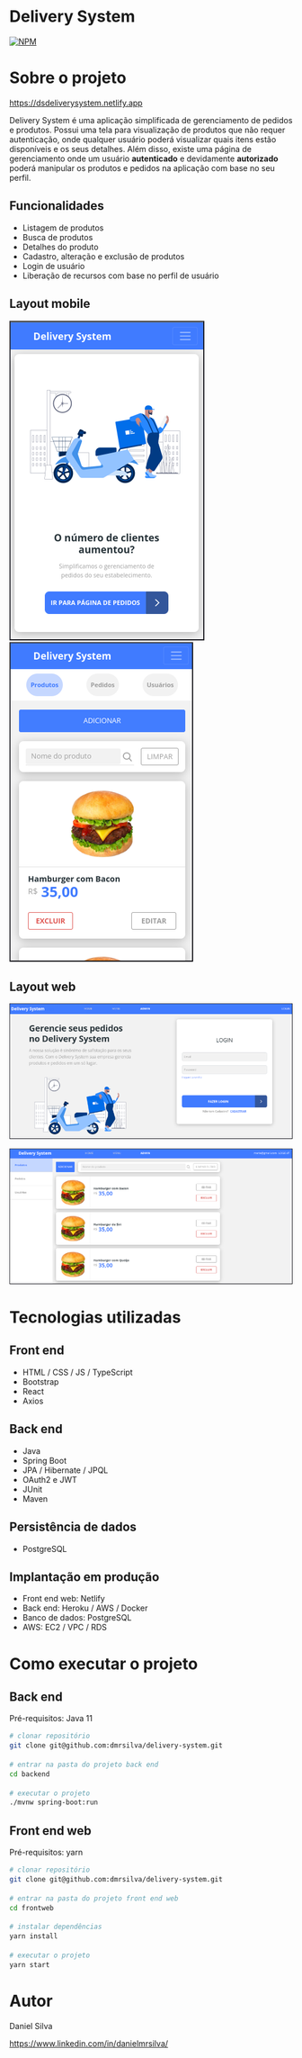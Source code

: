 # Delivery System 
[![NPM](https://img.shields.io/npm/l/react)](https://github.com/dmrsilva/delivery-system/blob/main/LICENCE) 

# Sobre o projeto

https://dsdeliverysystem.netlify.app

Delivery System é uma aplicação simplificada de gerenciamento de pedidos e produtos. Possui uma tela para visualização de produtos que não requer autenticação, onde qualquer usuário poderá visualizar quais itens estão disponíveis e os seus detalhes. Além disso, existe uma página de gerenciamento 
onde um usuário **autenticado** e devidamente **autorizado** poderá manipular os produtos e pedidos na aplicação com base no seu perfil.

## Funcionalidades
- Listagem de produtos
- Busca de produtos
- Detalhes do produto
- Cadastro, alteração e exclusão de produtos
- Login de usuário
- Liberação de recursos com base no perfil de usuário

## Layout mobile
![Mobile 1](https://github.com/dmrsilva/assets/blob/main/image-mobile-1.png) ![Mobile 2](https://github.com/dmrsilva/assets/blob/main/image-mobile-2.png)

## Layout web
![Web 1](https://github.com/dmrsilva/assets/blob/main/image-web-1.png)

![Web 2](https://github.com/dmrsilva/assets/blob/main/image-web-2.png)

# Tecnologias utilizadas
## Front end
- HTML / CSS / JS / TypeScript
- Bootstrap
- React
- Axios
## Back end
- Java
- Spring Boot
- JPA / Hibernate / JPQL
- OAuth2 e JWT
- JUnit
- Maven
## Persistência de dados
- PostgreSQL
## Implantação em produção
- Front end web: Netlify
- Back end: Heroku / AWS / Docker
- Banco de dados: PostgreSQL
- AWS: EC2 / VPC / RDS

# Como executar o projeto

## Back end
Pré-requisitos: Java 11

```bash
# clonar repositório
git clone git@github.com:dmrsilva/delivery-system.git

# entrar na pasta do projeto back end
cd backend

# executar o projeto
./mvnw spring-boot:run
```

## Front end web
Pré-requisitos: yarn

```bash
# clonar repositório
git clone git@github.com:dmrsilva/delivery-system.git

# entrar na pasta do projeto front end web
cd frontweb

# instalar dependências
yarn install

# executar o projeto
yarn start
```

# Autor

Daniel Silva

https://www.linkedin.com/in/danielmrsilva/
